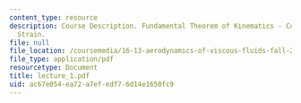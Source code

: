 ```yaml
---
content_type: resource
description: Course Description. Fundamental Theorem of Kinematics - Convection, Vorticity,
  Strain.
file: null
file_location: /coursemedia/16-13-aerodynamics-of-viscous-fluids-fall-2003/ac67e054ea72a7efedf76d14e1650fc9_lecture_1.pdf
file_type: application/pdf
resourcetype: Document
title: lecture_1.pdf
uid: ac67e054-ea72-a7ef-edf7-6d14e1650fc9
---
```

